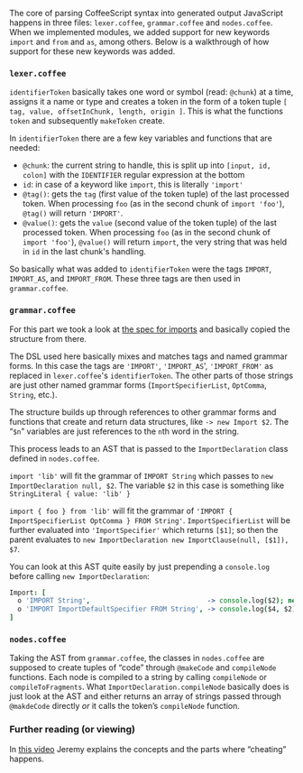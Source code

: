 The core of parsing CoffeeScript syntax into generated output JavaScript happens in three files: `lexer.coffee`, `grammar.coffee` and `nodes.coffee`. When we implemented modules, we added support for new keywords `import` and `from` and `as`, among others. Below is a walkthrough of how support for these new keywords was added.

### `lexer.coffee`

`identifierToken` basically takes one word or symbol (read: `@chunk`) at a time, assigns it a name or type and creates a token in the form of a token tuple `[ tag, value, offsetInChunk, length, origin ]`. This is what the functions `token` and subsequently `makeToken` create.

In `identifierToken` there are a few key variables and functions that are needed:

* `@chunk`: the current string to handle, this is split up into `[input, id, colon]` with the `IDENTIFIER` regular expression at the bottom
* `id`: in case of a keyword like `import`, this is literally `'import'`
* `@tag()`: gets the `tag` (first value of the token tuple) of the last processed token. When processing `foo` (as in the second chunk of `import 'foo'`), `@tag()` will return `'IMPORT'`.
* `@value()`: gets the `value` (second value of the token tuple) of the last processed token. When processing `foo` (as in the second chunk of `import 'foo'`), `@value()` will return `import`, the very string that was held in `id` in the last chunk's handling.

So basically what was added to `identifierToken` were the tags `IMPORT`, `IMPORT_AS`, and `IMPORT_FROM`. These three tags are then used in `grammar.coffee`.

### `grammar.coffee`

For this part we took a look at [the spec for imports](http://www.ecma-international.org/ecma-262/6.0/index.html#sec-imports) and basically copied the structure from there.

The DSL used here basically mixes and matches tags and named grammar forms. In this case the tags are `'IMPORT'`, `'IMPORT_AS`', `'IMPORT_FROM'` as replaced in `lexer.coffee`'s `identifierToken`. The other parts of those strings are just other named grammar forms (`ImportSpecifierList`, `OptComma`, `String`, etc.).

The structure builds up through references to other grammar forms and functions that create and return data structures, like `-> new Import $2`. The “`$n`” variables are just references to the `n`th word in the string.

This process leads to an AST that is passed to the `ImportDeclaration` class defined in `nodes.coffee`.

`import 'lib'` will fit the grammar of `IMPORT String` which passes to `new ImportDeclaration null, $2`. The variable `$2` in this case is something like `StringLiteral { value: 'lib' }`

`import { foo } from 'lib'` will fit the grammar of `'IMPORT { ImportSpecifierList OptComma } FROM String'`. `ImportSpecifierList` will be further evaluated into `'ImportSpecifier'` which returns `[$1]`; so then the parent evaluates to `new ImportDeclaration new ImportClause(null, [$1]), $7`.

You can look at this AST quite easily by just prepending a `console.log` before calling `new ImportDeclaration`:

```coffee
Import: [
  o 'IMPORT String',                             -> console.log($2); new ImportDeclaration null, $2
  o 'IMPORT ImportDefaultSpecifier FROM String', -> console.log($4, $2); new ImportDeclaration new ImportClause($2, null), $4
]
```

### `nodes.coffee`

Taking the AST from `grammar.coffee`, the classes in `nodes.coffee` are supposed to create tuples of “code” through `@makeCode` and `compileNode` functions. Each node is compiled to a string by calling `compileNode` or `compileToFragments`. What `ImportDeclaration.compileNode` basically does is just look at the AST and either returns an array of strings passed through `@makdeCode` directly _or_ it calls the token’s `compileNode` function.

### Further reading (or viewing)

In [this video](https://www.youtube.com/watch?v=DspYurD75Ns) Jeremy explains the concepts and the parts where “cheating” happens. 